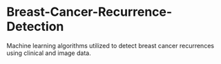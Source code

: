 # Breast-Cancer-Recurrence-Detection
Machine learning algorithms utilized to detect breast cancer recurrences using clinical and image data.
